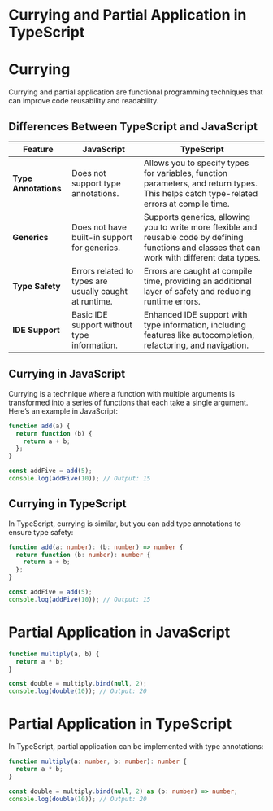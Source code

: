 # Currying and Partial Application in TypeScript

# Currying
Currying and partial application are functional programming techniques that can improve code reusability and readability.

## Differences Between TypeScript and JavaScript

| Feature           | JavaScript                                                      | TypeScript                                                                                   |
|-------------------|-----------------------------------------------------------------|----------------------------------------------------------------------------------------------|
| **Type Annotations** | Does not support type annotations.                             | Allows you to specify types for variables, function parameters, and return types. This helps catch type-related errors at compile time. |
| **Generics**         | Does not have built-in support for generics.                    | Supports generics, allowing you to write more flexible and reusable code by defining functions and classes that can work with different data types. |
| **Type Safety**      | Errors related to types are usually caught at runtime.          | Errors are caught at compile time, providing an additional layer of safety and reducing runtime errors. |
| **IDE Support**      | Basic IDE support without type information.                     | Enhanced IDE support with type information, including features like autocompletion, refactoring, and navigation. |


## Currying in JavaScript
Currying is a technique where a function with multiple arguments is transformed into a series of functions that each take a single argument. Here’s an example in JavaScript:

```js
function add(a) {
  return function (b) {
    return a + b;
  };
}

const addFive = add(5);
console.log(addFive(10)); // Output: 15

```
## Currying in TypeScript
In TypeScript, currying is similar, but you can add type annotations to ensure type safety:

```ts
function add(a: number): (b: number) => number {
  return function (b: number): number {
    return a + b;
  };
}

const addFive = add(5);
console.log(addFive(10)); // Output: 15
```

# Partial Application in JavaScript

```js
function multiply(a, b) {
  return a * b;
}

const double = multiply.bind(null, 2);
console.log(double(10)); // Output: 20

```
# Partial Application in TypeScript
In TypeScript, partial application can be implemented with type annotations:
```ts
function multiply(a: number, b: number): number {
  return a * b;
}

const double = multiply.bind(null, 2) as (b: number) => number;
console.log(double(10)); // Output: 20
```
